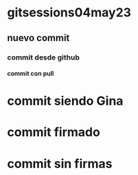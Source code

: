 # gitsessions04may23
## nuevo commit
### commit desde github
#### commit con pull

# commit siendo Gina

# commit firmado
# commit sin firmas
